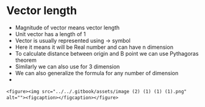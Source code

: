 # Vector length

* Magnitude of vector means vector length
* Unit vector has a length of 1
* Vector is usually represented using -> symbol
* Here it means it will be Real number and can have n dimension
* To calculate distance between origin and B point we can use Pythagoras theorem
* Similarly we can also use for 3 dimension
* We can also generalize the formula for any number of dimension
*

    <figure><img src="../../.gitbook/assets/image (2) (1) (1) (1).png" alt=""><figcaption></figcaption></figure>
